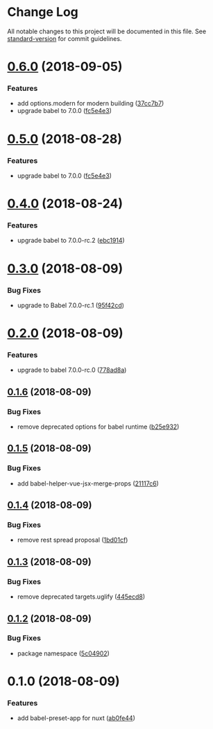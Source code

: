 # Change Log

All notable changes to this project will be documented in this file. See [standard-version](https://github.com/conventional-changelog/standard-version) for commit guidelines.

<a name="0.6.0"></a>
# [0.6.0](https://github.com/nuxt/babel-preset-app/compare/v0.4.0...v0.6.0) (2018-09-05)


### Features

* add options.modern for modern building ([37cc7b7](https://github.com/nuxt/babel-preset-app/commit/37cc7b7))
* upgrade babel to 7.0.0 ([fc5e4e3](https://github.com/nuxt/babel-preset-app/commit/fc5e4e3))



<a name="0.5.0"></a>
# [0.5.0](https://github.com/nuxt/babel-preset-app/compare/v0.4.0...v0.5.0) (2018-08-28)


### Features

* upgrade babel to 7.0.0 ([fc5e4e3](https://github.com/nuxt/babel-preset-app/commit/fc5e4e3))



<a name="0.4.0"></a>
# [0.4.0](https://github.com/nuxt/babel-preset-app/compare/v0.3.0...v0.4.0) (2018-08-24)


### Features

* upgrade babel to 7.0.0-rc.2 ([ebc1914](https://github.com/nuxt/babel-preset-app/commit/ebc1914))



<a name="0.3.0"></a>
# [0.3.0](https://github.com/nuxt/babel-preset-app/compare/v0.2.0...v0.3.0) (2018-08-09)


### Bug Fixes

* upgrade to Babel 7.0.0-rc.1 ([95f42cd](https://github.com/nuxt/babel-preset-app/commit/95f42cd))



<a name="0.2.0"></a>
# [0.2.0](https://github.com/nuxt/babel-preset-app/compare/v0.1.6...v0.2.0) (2018-08-09)


### Features

* upgrade to babel 7.0.0-rc.0 ([778ad8a](https://github.com/nuxt/babel-preset-app/commit/778ad8a))



<a name="0.1.6"></a>
## [0.1.6](https://github.com/nuxt/babel-preset-app/compare/v0.1.5...v0.1.6) (2018-08-09)


### Bug Fixes

* remove deprecated options for babel runtime ([b25e932](https://github.com/nuxt/babel-preset-app/commit/b25e932))



<a name="0.1.5"></a>
## [0.1.5](https://github.com/nuxt/babel-preset-app/compare/v0.1.4...v0.1.5) (2018-08-09)


### Bug Fixes

* add babel-helper-vue-jsx-merge-props ([21117c6](https://github.com/nuxt/babel-preset-app/commit/21117c6))



<a name="0.1.4"></a>
## [0.1.4](https://github.com/nuxt/babel-preset-app/compare/v0.1.3...v0.1.4) (2018-08-09)


### Bug Fixes

* remove rest spread proposal ([1bd01cf](https://github.com/nuxt/babel-preset-app/commit/1bd01cf))



<a name="0.1.3"></a>
## [0.1.3](https://github.com/nuxt/babel-preset-app/compare/v0.1.2...v0.1.3) (2018-08-09)


### Bug Fixes

* remove deprecated targets.uglify ([445ecd8](https://github.com/nuxt/babel-preset-app/commit/445ecd8))



<a name="0.1.2"></a>
## [0.1.2](https://github.com/nuxt/babel-preset-app/compare/v0.1.0...v0.1.2) (2018-08-09)


### Bug Fixes

* package namespace ([5c04902](https://github.com/nuxt/babel-preset-app/commit/5c04902))


<a name="0.1.0"></a>
# 0.1.0 (2018-08-09)


### Features

* add babel-preset-app for nuxt ([ab0fe44](https://github.com/nuxt/babel-preset-app/commit/ab0fe44))
